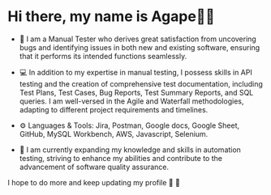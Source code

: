 # Hi there, my name is Agape👋:black_heart:

+ :telescope: I am a Manual Tester who derives great satisfaction from uncovering bugs and identifying issues in both new and existing software, ensuring that it performs its intended functions seamlessly.

+ :computer: In addition to my expertise in manual testing, I possess skills in API testing and the creation of comprehensive test documentation, including Test Plans, Test Cases, Bug Reports, Test Summary Reports, and SQL queries. I am well-versed in the Agile and Waterfall methodologies, adapting to different project requirements and timelines.

+ :gear: Languages & Tools: Jira, Postman, Google docs, Google Sheet, GitHub, MySQL Workbench, AWS, Javascript, Selenium.

+ :seedling: I am currently expanding my knowledge and skills in automation testing, striving to enhance my abilities and contribute to the advancement of software quality assurance.
  
I hope to do more and keep updating my profile :black_heart: :black_heart:
